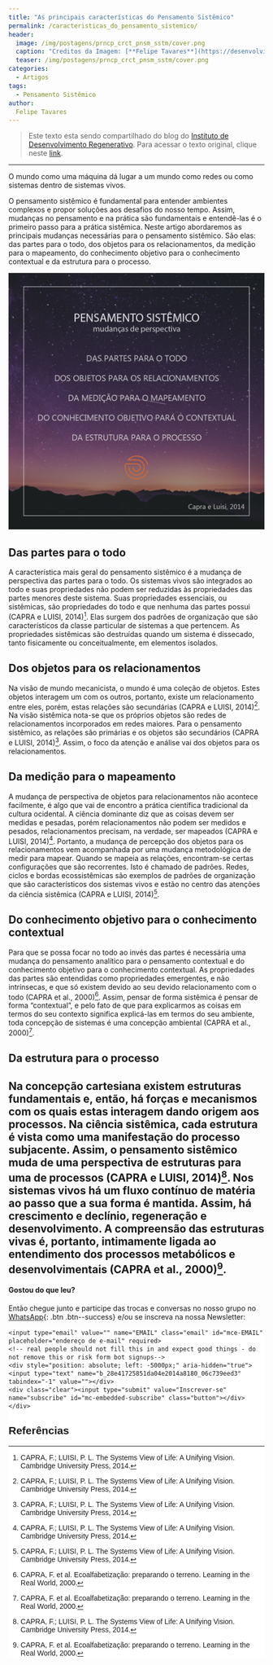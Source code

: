 ```yaml
---
title: "As principais características do Pensamento Sistêmico"
permalink: /caracteristicas_do_pensamento_sistemico/
header:
  image: /img/postagens/prncp_crct_pnsm_sstm/cover.png
  caption: "Creditos da Imagem: [**Felipe Tavares**](https://desenvolvimentoregenerativo.com/caracteristicas-do-pensamento-sistemico/)"
  teaser: /img/postagens/prncp_crct_pnsm_sstm/cover.png
categories:
  - Artigos
tags:
  - Pensamento Sistêmico
author:
  Felipe Tavares
---
```


> Este texto esta sendo compartilhado do blog do [Instituto de Desenvolvimento Regenerativo](https://desenvolvimentoregenerativo.com/). Para acessar o texto original, clique neste [link](https://desenvolvimentoregenerativo.com/caracteristicas-do-pensamento-sistemico/).

---

O mundo como uma máquina dá lugar a um mundo como redes ou como sistemas dentro de sistemas vivos.

O pensamento sistêmico é fundamental para entender ambientes complexos e propor soluções aos desafios do nosso tempo. Assim, mudanças no pensamento e na prática são fundamentais e entendê-las é o primeiro passo para a prática sistêmica. Neste artigo abordaremos as principais mudanças necessárias para o pensamento sistêmico. São elas: das partes para o todo, dos objetos para os relacionamentos, da medição para o mapeamento, do conhecimento objetivo para o conhecimento contextual e da estrutura para o processo.

![Pensamento Sistêmico](/img/postagens/prncp_crct_pnsm_sstm/quadro.png)

## Das partes para o todo

A característica mais geral do pensamento sistêmico é a mudança de perspectiva das partes para o todo. Os sistemas vivos são integrados ao todo e suas propriedades não podem ser reduzidas às propriedades das partes menores deste sistema. Suas propriedades essenciais, ou sistêmicas, são propriedades do todo e que nenhuma das partes possui (CAPRA e LUISI, 2014)[^2]. Elas surgem dos padrões de organização que são característicos da classe particular de sistemas a que pertencem. As propriedades sistêmicas são destruídas quando um sistema é dissecado, tanto fisicamente ou conceitualmente, em elementos isolados.

## Dos objetos para os relacionamentos

Na visão de mundo mecanicista, o mundo é uma coleção de objetos. Estes objetos interagem um com os outros, portanto, existe um relacionamento entre eles, porém, estas relações são secundárias (CAPRA e LUISI, 2014)[^2]. Na visão sistêmica nota-se que os próprios objetos são redes de relacionamentos incorporados em redes maiores. Para o pensamento sistêmico, as relações são primárias e os objetos são secundários (CAPRA e LUISI, 2014)[^2]. Assim, o foco da atenção e análise vai dos objetos para os relacionamentos.

## Da medição para o mapeamento

A mudança de perspectiva de objetos para relacionamentos não acontece facilmente, é algo que vai de encontro a prática científica tradicional da cultura ocidental. A ciência dominante diz que as coisas devem ser medidas e pesadas, porém relacionamentos não podem ser medidos e pesados, relacionamentos precisam, na verdade, ser mapeados (CAPRA e LUISI, 2014)[^2]. Portanto, a mudança de percepção dos objetos para os relacionamentos vem acompanhada por uma mudança metodológica de medir para mapear. Quando se mapeia as relações, encontram-se certas configurações que são recorrentes. Isto é chamado de padrões. Redes, ciclos e bordas ecossistêmicas são exemplos de padrões de organização que são característicos dos sistemas vivos e estão no centro das atenções da ciência sistêmica (CAPRA e LUISI, 2014)[^2].

## Do conhecimento objetivo para o conhecimento contextual

Para que se possa focar no todo ao invés das partes é necessária uma mudança do pensamento analítico para o pensamento contextual e do conhecimento objetivo para o conhecimento contextual. As propriedades das partes são entendidas como propriedades emergentes, e não intrínsecas, e que só existem devido ao seu devido relacionamento com o todo (CAPRA et al., 2000)[^1]. Assim, pensar de forma sistêmica é pensar de forma “contextual”, e pelo fato de que para explicarmos as coisas em termos do seu contexto significa explicá-las em termos do seu ambiente, toda concepção de sistemas é uma concepção ambiental (CAPRA et al., 2000)[^1].

## Da estrutura para o processo

Na concepção cartesiana existem estruturas fundamentais e, então, há forças e mecanismos com os quais estas interagem dando origem aos processos. Na ciência sistêmica, cada estrutura é vista como uma manifestação do processo subjacente. Assim, o pensamento sistêmico muda de uma perspectiva de estruturas para uma de processos (CAPRA e LUISI, 2014)[^2]. Nos sistemas vivos há um fluxo contínuo de matéria ao passo que a sua forma é mantida. Assim, há crescimento e declínio, regeneração e desenvolvimento. A compreensão das estruturas vivas é, portanto, intimamente ligada ao entendimento dos processos metabólicos e desenvolvimentais (CAPRA et al., 2000)[^1].
---
#### Gostou do que leu?

Então chegue junto e participe das trocas e conversas no nosso grupo no [<i class="fab fa-whatsapp"></i> WhatsApp](https://chat.whatsapp.com/4DzwqHLNBkMJ8gCQ3MEeLb){: .btn .btn--success} e/ou se inscreva na nossa Newsletter:

<!-- Begin MailChimp Signup Form -->
<link href="//cdn-images.mailchimp.com/embedcode/horizontal-slim-10_7.css" rel="stylesheet" type="text/css">
<style type="text/css">
	#mc_embed_signup{background:#fff; clear:left; font:14px Helvetica,Arial,sans-serif; width:100%;}
	/* Add your own MailChimp form style overrides in your site stylesheet or in this style block.
	   We recommend moving this block and the preceding CSS link to the HEAD of your HTML file. */
</style>
<div id="mc_embed_signup">
<form action="https://emergir.us16.list-manage.com/subscribe/post?u=28e41725851da04e2014a8180&amp;id=06c739eed3" method="post" id="mc-embedded-subscribe-form" name="mc-embedded-subscribe-form" class="validate" target="_blank" novalidate>
    <div id="mc_embed_signup_scroll">

	<input type="email" value="" name="EMAIL" class="email" id="mce-EMAIL" placeholder="endereço de e-mail" required>
    <!-- real people should not fill this in and expect good things - do not remove this or risk form bot signups-->
    <div style="position: absolute; left: -5000px;" aria-hidden="true"><input type="text" name="b_28e41725851da04e2014a8180_06c739eed3" tabindex="-1" value=""></div>
    <div class="clear"><input type="submit" value="Inscrever-se" name="subscribe" id="mc-embedded-subscribe" class="button"></div>
    </div>
</form>
</div>

<!--End mc_embed_signup-->


## Referências

[^1]: CAPRA, F. et al. Ecoalfabetização: preparando o terreno. Learning in the Real World, 2000.
[^2]: CAPRA, F.; LUISI, P. L. The Systems View of Life: A Unifying Vision. Cambridge University Press, 2014.
